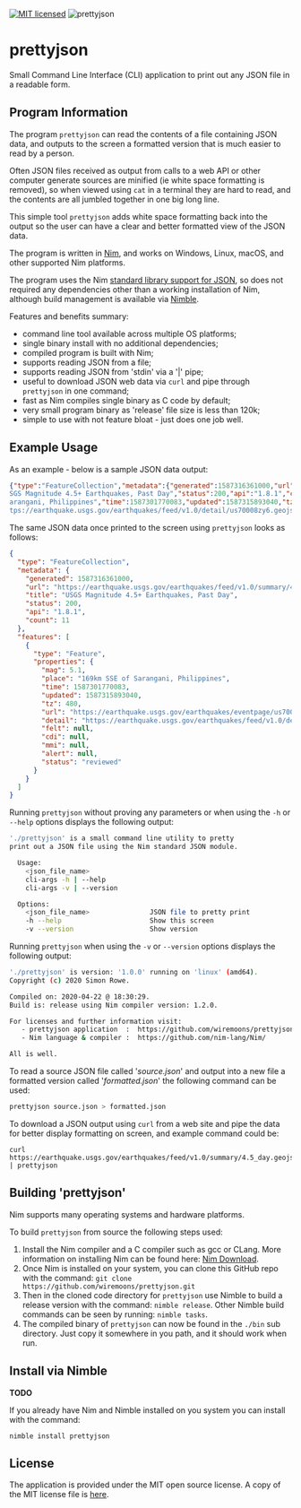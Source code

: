 [![MIT licensed](https://img.shields.io/badge/license-MIT-blue.svg)](https://raw.githubusercontent.com/hyperium/hyper/master/LICENSE) ![prettyjson](https://github.com/wiremoons/prettyjson/workflows/prettyjson/badge.svg?branch=master) 

# prettyjson

Small Command Line Interface (CLI) application to print out any JSON file in a readable form.


## Program Information

The program `prettyjson` can read the contents of a file containing JSON 
data, and outputs to the screen a formatted version that is much easier to read 
by a person.

Often JSON files received as output from calls to a web API or other computer 
generate sources are minified (ie white space formatting is removed), so when 
viewed using `cat` in a terminal they are hard to read, and the contents are 
all jumbled together in one big long line.

This simple tool `prettyjson` adds white space formatting back into the output 
so the user can have a clear and better formatted view of the JSON data.

The program is written in [Nim](https://nim-lang.org/), and works on Windows, Linux, 
macOS, and other supported Nim platforms.

The program uses the Nim [standard library support for JSON](https://nim-lang.org/docs/json.html), 
so does not required any dependencies other than a working installation of Nim, 
although build management is available via [Nimble](https://github.com/nim-lang/nimble).

Features and benefits summary:

- command line tool available across multiple OS platforms;
- single binary install with no additional dependencies;
- compiled program is built with Nim;
- supports reading JSON from a file;
- supports reading JSON from 'stdin' via a '|' pipe;
- useful to download JSON web data via `curl` and pipe through `prettyjson` in one command;
- fast as Nim compiles single binary as C code by default;
- very small program binary as 'release' file size is less than 120k;
- simple to use with not feature bloat - just does one job well.

## Example Usage

As an example - below is a sample JSON data output:

```json
{"type":"FeatureCollection","metadata":{"generated":1587316361000,"url":"https://earthquake.usgs.gov/earthquakes/feed/v1.0/summary/4.5_day.geojson","title":"U
SGS Magnitude 4.5+ Earthquakes, Past Day","status":200,"api":"1.8.1","count":11},"features":[{"type":"Feature","properties":{"mag":5.1,"place":"169km SSE of S
arangani, Philippines","time":1587301770083,"updated":1587315893040,"tz":480,"url":"https://earthquake.usgs.gov/earthquakes/eventpage/us70008zy6","detail":"ht
tps://earthquake.usgs.gov/earthquakes/feed/v1.0/detail/us70008zy6.geojson","felt":null,"cdi":null,"mmi":null,"alert":null,"status":"reviewed"}}]}
```

The same JSON data once printed to the screen using `prettyjson` looks as follows:

```json
{
  "type": "FeatureCollection",
  "metadata": {
    "generated": 1587316361000,
    "url": "https://earthquake.usgs.gov/earthquakes/feed/v1.0/summary/4.5_day.geojson",
    "title": "USGS Magnitude 4.5+ Earthquakes, Past Day",
    "status": 200,
    "api": "1.8.1",
    "count": 11
  },
  "features": [
    {
      "type": "Feature",
      "properties": {
        "mag": 5.1,
        "place": "169km SSE of Sarangani, Philippines",
        "time": 1587301770083,
        "updated": 1587315893040,
        "tz": 480,
        "url": "https://earthquake.usgs.gov/earthquakes/eventpage/us70008zy6",
        "detail": "https://earthquake.usgs.gov/earthquakes/feed/v1.0/detail/us70008zy6.geojson",
        "felt": null,
        "cdi": null,
        "mmi": null,
        "alert": null,
        "status": "reviewed"
      }
    }
  ]
}
```

Running `prettyjson` without proving any parameters or when using the `-h` or `--help` options 
displays the following output:

```bash
'./prettyjson' is a small command line utility to pretty
print out a JSON file using the Nim standard JSON module.

  Usage:
    <json_file_name>
    cli-args -h | --help
    cli-args -v | --version

  Options:
    <json_file_name>               JSON file to pretty print
    -h --help                      Show this screen
    -v --version                   Show version
```

Running `prettyjson` when using the `-v` or `--version` options 
displays the following output:

```bash
'./prettyjson' is version: '1.0.0' running on 'linux' (amd64).
Copyright (c) 2020 Simon Rowe.

Compiled on: 2020-04-22 @ 18:30:29.
Build is: release using Nim compiler version: 1.2.0.

For licenses and further information visit:
   - prettyjson application  :  https://github.com/wiremoons/prettyjson/
   - Nim language & compiler :  https://github.com/nim-lang/Nim/

All is well.

```

To read a source JSON file called '*source.json*' and output into a new file a formatted 
version called '*formatted.json*' the following command can be used:

```bash
prettyjson source.json > formatted.json
```

To download a JSON output using `curl` from a web site and pipe the data for better display 
formatting on screen, and example command could be:

```
curl https://earthquake.usgs.gov/earthquakes/feed/v1.0/summary/4.5_day.geojson | prettyjson
```


## Building 'prettyjson'

Nim supports many operating systems and hardware platforms.

To build `prettyjson` from source the following steps used:

1. Install the Nim compiler and a C compiler such as gcc or CLang. More 
information on installing Nim can be found here: [Nim Download](https://nim-lang.org/install.html).
2. Once Nim is installed on your system, you can clone this GitHub repo with 
the command: `git clone https://github.com/wiremoons/prettyjson.git`
3. Then in the cloned code directory for `prettyjson` use Nimble to build a 
release version with the command: `nimble release`. Other Nimble build commands 
can be seen by running: `nimble tasks`.
4. The compiled binary of `prettyjson` can now be found in the `./bin` sub 
directory. Just copy it somewhere in you path, and it should work when run.

## Install via Nimble

**TODO**

If you already have Nim and Nimble installed on you system you can install with the command:

```
nimble install prettyjson
```


## License

The application is provided under the MIT open source license. A copy of the 
MIT license file is [here](./LICENSE).

